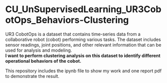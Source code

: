 # CU_UnSupervisedLearning_UR3CobotOps_Behaviors-Clustering
UR3 CobotOps is a dataset that contains time-series data from a collaborative robot (cobot) performing various tasks. The dataset includes sensor readings, joint positions, and other relevant information that can be used for analysis and modeling.  
__I want to perform clustering analysis on this dataset to identify different operational behaviors of the cobot.__  

This repository includes the ipynb file to show my work and one report pdf to demonstrate the result.
